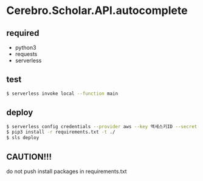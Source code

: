 # Cerebro.Scholar.API.autocomplete

## required

- python3
- requests
- serverless

## test

```bash
$ serverless invoke local --function main
```

## deploy
```bash
$ serverless config credentials --provider aws --key 액세스키ID --secret 비밀액세스키
$ pip3 install -r requirements.txt -t ./
$ sls deploy
```

## **CAUTION!!!**
do not push install packages in requirements.txt
